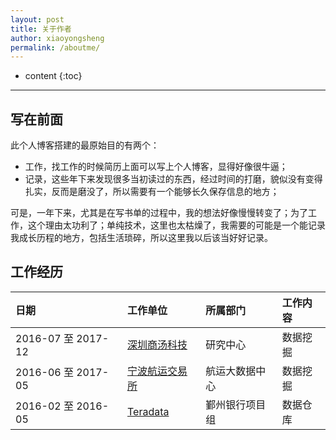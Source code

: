 ```yaml
---
layout: post
title: 关于作者
author: xiaoyongsheng
permalink: /aboutme/
---
```


* content
{:toc}

---

## 写在前面

此个人博客搭建的最原始目的有两个：
- 工作，找工作的时候简历上面可以写上个人博客，显得好像很牛逼；
- 记录，这些年下来发现很多当初读过的东西，经过时间的打磨，貌似没有变得扎实，反而是磨没了，所以需要有一个能够长久保存信息的地方；

可是，一年下来，尤其是在写书单的过程中，我的想法好像慢慢转变了；为了工作，这个理由太功利了；单纯技术，这里也太枯燥了，我需要的可能是一个能记录我成长历程的地方，包括生活琐碎，所以这里我以后该当好好记录。


## 工作经历

| 日期               | 工作单位                                  | 所属部门       | 工作内容 |
|:-------------------|:------------------------------------------|:---------------|:---------|
| 2016-07 至 2017-12 | [深圳商汤科技](http://www.nbse.net.cn/)   | 研究中心       | 数据挖掘 |
| 2016-06 至 2017-05 | [宁波航运交易所](http://www.nbse.net.cn/) | 航运大数据中心 | 数据挖掘 |
| 2016-02 至 2016-05 | [Teradata](http://cn.teradata.com/)       | 鄞州银行项目组 | 数据仓库 |
